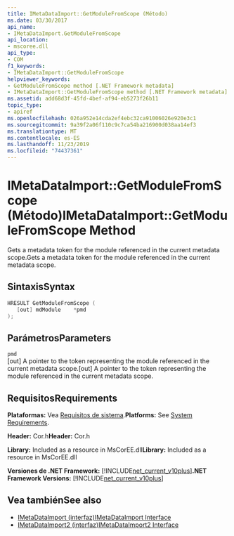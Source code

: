 ```yaml
---
title: IMetaDataImport::GetModuleFromScope (Método)
ms.date: 03/30/2017
api_name:
- IMetaDataImport.GetModuleFromScope
api_location:
- mscoree.dll
api_type:
- COM
f1_keywords:
- IMetaDataImport::GetModuleFromScope
helpviewer_keywords:
- GetModuleFromScope method [.NET Framework metadata]
- IMetaDataImport::GetModuleFromScope method [.NET Framework metadata]
ms.assetid: add68d3f-45fd-4bef-af94-eb5273f26b11
topic_type:
- apiref
ms.openlocfilehash: 026a952e14cda2ef4ebc32ca91006026e920e3c1
ms.sourcegitcommit: 9a39f2a06f110c9c7ca54ba216900d038aa14ef3
ms.translationtype: MT
ms.contentlocale: es-ES
ms.lasthandoff: 11/23/2019
ms.locfileid: "74437361"
---
```

# <a name="imetadataimportgetmodulefromscope-method"></a><span data-ttu-id="bff14-102">IMetaDataImport::GetModuleFromScope (Método)</span><span class="sxs-lookup"><span data-stu-id="bff14-102">IMetaDataImport::GetModuleFromScope Method</span></span>
<span data-ttu-id="bff14-103">Gets a metadata token for the module referenced in the current metadata scope.</span><span class="sxs-lookup"><span data-stu-id="bff14-103">Gets a metadata token for the module referenced in the current metadata scope.</span></span>  
  
## <a name="syntax"></a><span data-ttu-id="bff14-104">Sintaxis</span><span class="sxs-lookup"><span data-stu-id="bff14-104">Syntax</span></span>  
  
```cpp  
HRESULT GetModuleFromScope (  
   [out] mdModule    *pmd  
);  
```  
  
## <a name="parameters"></a><span data-ttu-id="bff14-105">Parámetros</span><span class="sxs-lookup"><span data-stu-id="bff14-105">Parameters</span></span>  
 `pmd`  
 <span data-ttu-id="bff14-106">[out] A pointer to the token representing the module referenced in the current metadata scope.</span><span class="sxs-lookup"><span data-stu-id="bff14-106">[out] A pointer to the token representing the module referenced in the current metadata scope.</span></span>  
  
## <a name="requirements"></a><span data-ttu-id="bff14-107">Requisitos</span><span class="sxs-lookup"><span data-stu-id="bff14-107">Requirements</span></span>  
 <span data-ttu-id="bff14-108">**Plataformas:** Vea [Requisitos de sistema](../../../../docs/framework/get-started/system-requirements.md).</span><span class="sxs-lookup"><span data-stu-id="bff14-108">**Platforms:** See [System Requirements](../../../../docs/framework/get-started/system-requirements.md).</span></span>  
  
 <span data-ttu-id="bff14-109">**Header:** Cor.h</span><span class="sxs-lookup"><span data-stu-id="bff14-109">**Header:** Cor.h</span></span>  
  
 <span data-ttu-id="bff14-110">**Library:** Included as a resource in MsCorEE.dll</span><span class="sxs-lookup"><span data-stu-id="bff14-110">**Library:** Included as a resource in MsCorEE.dll</span></span>  
  
 <span data-ttu-id="bff14-111">**Versiones de .NET Framework:** [!INCLUDE[net_current_v10plus](../../../../includes/net-current-v10plus-md.md)]</span><span class="sxs-lookup"><span data-stu-id="bff14-111">**.NET Framework Versions:** [!INCLUDE[net_current_v10plus](../../../../includes/net-current-v10plus-md.md)]</span></span>  
  
## <a name="see-also"></a><span data-ttu-id="bff14-112">Vea también</span><span class="sxs-lookup"><span data-stu-id="bff14-112">See also</span></span>

- [<span data-ttu-id="bff14-113">IMetaDataImport (interfaz)</span><span class="sxs-lookup"><span data-stu-id="bff14-113">IMetaDataImport Interface</span></span>](../../../../docs/framework/unmanaged-api/metadata/imetadataimport-interface.md)
- [<span data-ttu-id="bff14-114">IMetaDataImport2 (interfaz)</span><span class="sxs-lookup"><span data-stu-id="bff14-114">IMetaDataImport2 Interface</span></span>](../../../../docs/framework/unmanaged-api/metadata/imetadataimport2-interface.md)
